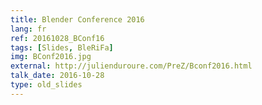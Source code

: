 ```yaml
---
title: Blender Conference 2016
lang: fr
ref: 20161028_BConf16
tags: [Slides, BleRiFa]
img: BConf2016.jpg
external: http://julienduroure.com/PreZ/Bconf2016.html
talk_date: 2016-10-28
type: old_slides
---
```

